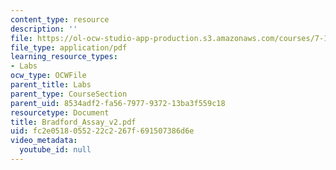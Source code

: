 ```yaml
---
content_type: resource
description: ''
file: https://ol-ocw-studio-app-production.s3.amazonaws.com/courses/7-13-experimental-microbial-genetics-fall-2003/fc2e0518055222c2267f691507386d6e_Bradford_Assay_v2.pdf
file_type: application/pdf
learning_resource_types:
- Labs
ocw_type: OCWFile
parent_title: Labs
parent_type: CourseSection
parent_uid: 8534adf2-fa56-7977-9372-13ba3f559c18
resourcetype: Document
title: Bradford_Assay_v2.pdf
uid: fc2e0518-0552-22c2-267f-691507386d6e
video_metadata:
  youtube_id: null
---
```

